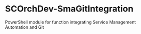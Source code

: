 # SCOrchDev-SmaGitIntegration
PowerShell module for function integrating Service Management Automation and Git
